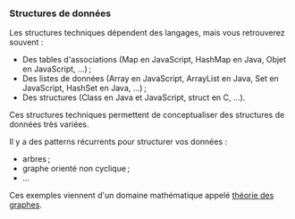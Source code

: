 ### Structures de données

Les structures techniques dépendent des langages, mais vous retrouverez souvent :
- Des tables d'associations (Map en JavaScript, HashMap en Java, Objet en JavaScript, ...) ;
- Des listes de données (Array en JavaScript, ArrayList en Java, Set en JavaScript, HashSet en Java, ...) ;
- Des structures (Class en Java et JavaScript, struct en C, ...).

Ces structures techniques permettent de conceptualiser des structures de données très variées.

Il y a des patterns récurrents pour structurer vos données :
- arbres ;
- graphe orienté non cyclique ;
- ...

Ces exemples viennent d'un domaine mathématique appelé [théorie des graphes](https://fr.wikipedia.org/wiki/Th%C3%A9orie_des_graphes).
